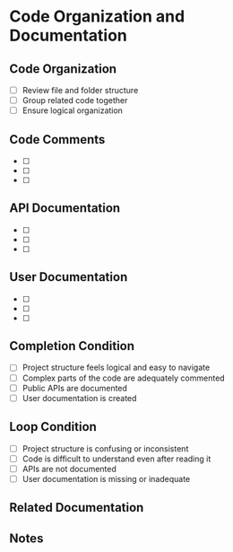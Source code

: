 # Code Organization and Documentation

## Code Organization

<!-- Describe how the code should be organized -->

- [ ] Review file and folder structure
- [ ] Group related code together
- [ ] Ensure logical organization

## Code Comments

<!-- List areas that need code comments -->

- [ ] 
- [ ] 
- [ ] 

## API Documentation

<!-- Describe API documentation needed -->

- [ ] 
- [ ] 
- [ ] 

## User Documentation

<!-- Describe user documentation needed -->

- [ ] 
- [ ] 
- [ ] 

## Completion Condition

<!-- When can you consider this organization phase complete? -->

- [ ] Project structure feels logical and easy to navigate
- [ ] Complex parts of the code are adequately commented
- [ ] Public APIs are documented
- [ ] User documentation is created

## Loop Condition

<!-- Under what conditions should you revisit this organization phase? -->

- [ ] Project structure is confusing or inconsistent
- [ ] Code is difficult to understand even after reading it
- [ ] APIs are not documented
- [ ] User documentation is missing or inadequate

## Related Documentation

<!-- Link to any related documentation in Notion or elsewhere -->

## Notes

<!-- Any additional notes or context -->
